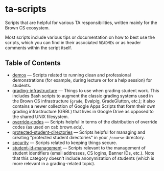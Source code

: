 # ta-scripts
Scripts that are helpful for various TA responsibilities, written mainly for the Brown CS ecosystem.

Most scripts include various tips or documentation on how to best use the scripts, which you can find in their associated `README`s or as header comments within the script itself.

## Table of Contents

* [demos](demos) — Scripts related to running clean and professional demonstrations (for example, during lecture or for a help session) for students.
* [grading-infrastructure](grading-infrastructure) — Things to use when grading student work. This includes Bash scripts to augment the classic grading systems used in the Brown CS infrastructure (`grade`, Evalpig, GradeGlutton, etc.); it also contains a newer collection of Google Apps Scripts that form their own grading infrastructure (GRBL) that lives in Google Drive as opposed to the shared UNIX filesystem.
* [override-codes](override-codes) — Scripts helpful in terms of the distribution of override codes (as used on cab.brown.edu).
* [protected-student-directories](protected-student-directories) — Scripts helpful for managing and creating "protected student directories" in your `/course` directory.
* [security](security) — Scripts related to keeping things secure.
* [student-id-management](student-id-management) — Scripts relevant to the management of student identifiers (email addresses, CS logins, Banner IDs, etc.). Note that this category doesn't include anonymization of students (which is more relevant in a grading-related topic).

